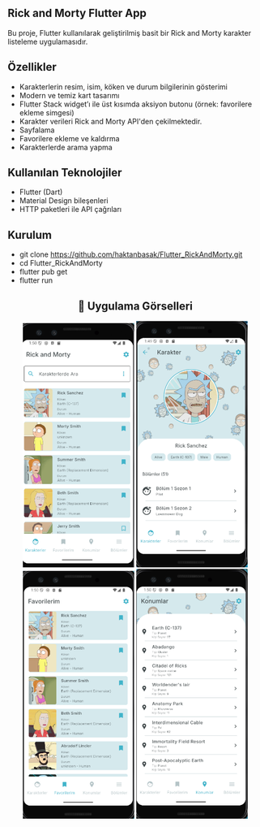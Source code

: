 ## Rick and Morty Flutter App

Bu proje, Flutter kullanılarak geliştirilmiş basit bir Rick and Morty karakter listeleme uygulamasıdır.

## Özellikler

- Karakterlerin resim, isim, köken ve durum bilgilerinin gösterimi
- Modern ve temiz kart tasarımı
- Flutter Stack widget’ı ile üst kısımda aksiyon butonu (örnek: favorilere ekleme simgesi)
- Karakter verileri Rick and Morty API'den çekilmektedir.
- Sayfalama
- Favorilere ekleme ve kaldırma
- Karakterlerde arama yapma

## Kullanılan Teknolojiler

- Flutter (Dart)
- Material Design bileşenleri
- HTTP paketleri ile API çağrıları

## Kurulum

- git clone https://github.com/haktanbasak/Flutter_RickAndMorty.git
- cd Flutter_RickAndMorty
- flutter pub get
- flutter run

<h2 align="center">📱 Uygulama Görselleri</h2>

<p align="center">
  <img src="uygulama_gorselleri/karakterler.png" width="220"/>
  <img src="uygulama_gorselleri/karakter_detay.png" width="220"/>
  <img src="uygulama_gorselleri/favoriler.png" width="220"/>
  <img src="uygulama_gorselleri/konumlar.png" width="220"/>
</p>

